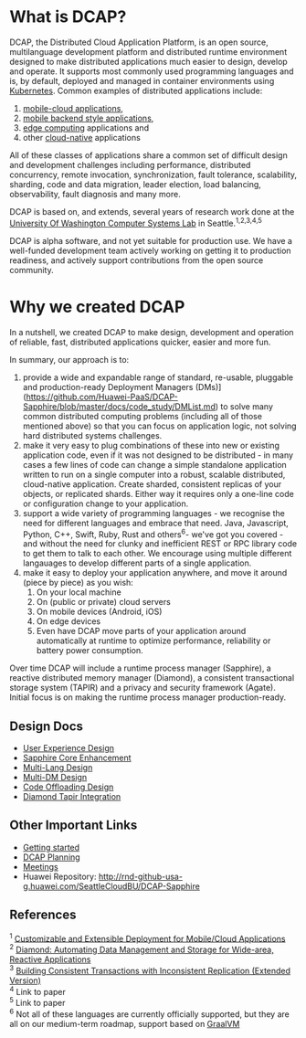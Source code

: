 # What is DCAP?

DCAP, the Distributed Cloud Application Platform, is an open source,
multilanguage development platform and distributed runtime environment
designed to make distributed applications much easier to design,
develop and operate.  It supports most commonly used programming
languages and is, by default, deployed and managed in container environments using
[Kubernetes](https://www.k8s.io).  Common examples of distributed applications include:

1. [mobile-cloud applications](https://www.techopedia.com/definition/26679/mobile-cloud-computing-mcc), 
2. [mobile backend style applications](https://en.wikipedia.org/wiki/Mobile_backend_as_a_service),
3. [edge computing](https://en.wikipedia.org/wiki/Edge_computing) applications and
4. other [cloud-native](https://github.com/cncf/toc/blob/master/DEFINITION.md) applications

All of these classes of applications share a common set of difficult
design and development challenges including performance, distributed
concurrency, remote invocation, synchronization, fault tolerance,
scalability, sharding, code and data migration, leader election, load
balancing, observability, fault diagnosis and many more.

DCAP is based on, and extends, several years of research work done at
the [University Of Washington Computer Systems
Lab](https://syslab.cs.washington.edu/research/) in
Seattle.<sup>1,2,3,4,5</sup> 

DCAP is alpha software, and not yet
suitable for production use.  We have a well-funded development team
actively working on getting it to production readiness, and actively
support contributions from the open source community.

# Why we created DCAP

In a nutshell, we created DCAP to make design, development and operation of
reliable, fast, distributed applications quicker, easier and more fun.

In summary, our approach is to:

1. provide a wide and expandable range of standard, re-usable,
   pluggable and production-ready Deployment Managers
   (DMs)](https://github.com/Huawei-PaaS/DCAP-Sapphire/blob/master/docs/code_study/DMList.md)
   to solve many common distributed computing problems (including all
   of those mentioned above) so that you can focus on application
   logic, not solving hard distributed systems challenges.
2. make it very easy to plug combinations of these into new or
   existing application code, even if it was not designed to be
   distributed - in many cases a few lines of code can change a simple
   standalone application written to run on a single computer into a
   robust, scalable distributed, cloud-native application.  Create
   sharded, consistent replicas of your objects, or replicated shards.
   Either way it requires only a one-line code or configuration change
   to your application.
3. support a wide variety of programming languages - we recognise the
   need for different languages and embrace that need. Java,
   Javascript, Python, C++, Swift, Ruby, Rust and others<sup>6</sup>-
   we've got you covered - and without the need for clunky and inefficient
   REST or RPC library code to get them to talk to each other.  We
   encourage using multiple different langauages to develop
   different parts of a single application.
4. make it easy to deploy your application anywhere, and move it
   around (piece by piece) as you wish:
   1. On your local machine
   2. On (public or private) cloud servers
   3. On mobile devices (Android, iOS)
   4. On edge devices
   5. Even have DCAP move parts of your application around automatically at runtime
      to optimize performance, reliability or battery power consumption.

Over time DCAP will include a runtime process manager (Sapphire), a
reactive distributed memory manager (Diamond), a consistent
transactional storage system (TAPIR) and a privacy and security framework
(Agate). Initial focus is on making the runtime process manager
production-ready.

## Design Docs
<!--- TODO: Remove Huawei internal documents, edit for external visibility, and convert to MD  --->
* [User Experience Design](https://docs.google.com/document/d/1fJ8C-uQYdzOIDPSFRlD5QQ_QTJ_H3mO-RSl95hDuotQ/edit)
* [Sapphire Core Enhancement](https://docs.google.com/document/d/1aqJxQ9LqnWxo7vWU2cbCiCkrkn55g9I6Piogs6VTo_U/edit#heading=h.x7ziw49lzhk5)
* [Multi-Lang Design](https://docs.google.com/document/d/1WwmX7fuVr4AoRz0lgbAwv4nt4Jwc9I9WHP5dO07jBj8/edit)
* [Multi-DM Design](https://docs.google.com/document/d/1g5SnzsnyGXzdZVDF_uj9MQJomQpHS-PMpfwnYn4RNDU/edit#)
* [Code Offloading Design](https://docs.google.com/document/d/17umH9X61h8A6ckQ0LakGTiMD81P3Z7hZEm_UAAGW4B0/edit#heading=h.ftifncwym4cn)
* [Diamond Tapir Integration](https://docs.google.com/document/d/1JvIofXhEMqulPfb2BxfTtNgmvhmLTna2lJo0FmZIZeM/edit#heading=h.yprn9eci8t8e)

## Other Important Links
* [Getting started](docs/GettingStarted.md)
* [DCAP Planning](https://github.com/Huawei-PaaS/DCAP-Sapphire/wiki/DCAP-Planning)
* [Meetings](https://github.com/Huawei-PaaS/DCAP-Sapphire/wiki/Meetings)
* Huawei Repository: http://rnd-github-usa-g.huawei.com/SeattleCloudBU/DCAP-Sapphire

## References
<sup>1</sup> [Customizable and Extensible Deployment for Mobile/Cloud Applications
](https://syslab.cs.washington.edu/papers/sapphire-osdi14.pdf)<br/>
<sup>2</sup> [Diamond: Automating Data Management and Storage for Wide-area, Reactive Applications](https://syslab.cs.washington.edu/papers/diamond-osdi16.pdf)<br/>
<sup>3</sup> [Building Consistent Transactions with Inconsistent Replication (Extended Version)](https://syslab.cs.washington.edu/papers/tapir-tr-v2.pdf)<br/>
<sup>4</sup> Link to paper<br/>
<sup>5</sup> Link to paper<br/>
<sup>6</sup> Not all of these languages are currently officially supported, but they are all on our medium-term roadmap, support based on [GraalVM](http://www.graalvm.org/docs/)<br/>
